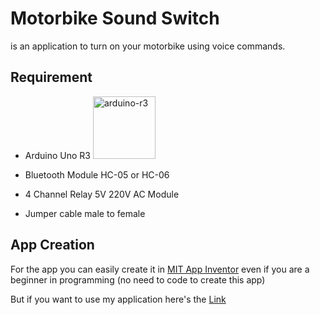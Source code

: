 # Motorbike Sound Switch

is an application to turn on your motorbike using voice commands.

## Requirement

- Arduino Uno R3
  <img src="https://s2.bukalapak.com/img/2246747261/large/Arduino_UNO_R3___ATMega_328.jpg" alt="arduino-r3" width="100" height ="100">
  
- Bluetooth Module HC-05 or HC-06
- 4 Channel Relay 5V 220V AC Module
- Jumper cable male to female

## App Creation
For the app you can easily create it in [MIT App Inventor](https://appinventor.mit.edu/) even if you are a beginner in programming (no need to code to create this app)

But if you want to use my application here's the [Link](https://drive.google.com/file/d/18HzTUfyaj-t6_eLj2QTvUs_kLOnRmtJu/view?usp=sharing)
